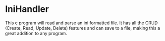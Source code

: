 # IniHandler
This c program will read and parse an ini formatted file.  It has all the CRUD (Create, Read, Update, Delete) features and can save to a file, making this a great addition to any program.
